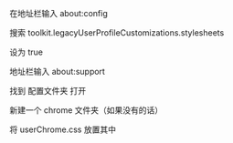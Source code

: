 在地址栏输入 about:config

搜索 toolkit.legacyUserProfileCustomizations.stylesheets

设为 true

地址栏输入 about:support

找到 配置文件夹 打开

新建一个 chrome 文件夹（如果没有的话）

将 userChrome.css 放置其中
